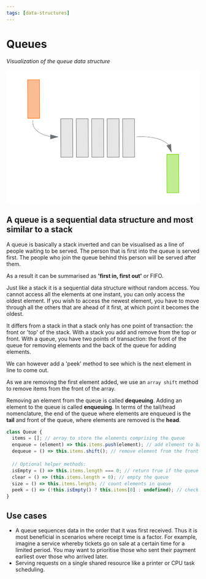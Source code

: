```yaml
---
tags: [data-structures]
---
```


# Queues

_Visualization of the queue data structure_

![queue.svg](../img/queue.svg)

## A queue is a sequential data structure and most similar to a stack

A queue is basically a stack inverted and can be visualised as a line of people waiting to be served. The person that is first into the queue is served first. The people who join the queue behind this person will be served after them.

As a result it can be summarised as **'first in, first out'** or FIFO.

Just like a stack it is a sequential data structure without random access. You cannot access all the elements at one instant, you can only access the oldest element. If you wish to access the newest element, you have to move through all the others that are ahead of it first, at which point it becomes the oldest.

It differs from a stack in that a stack only has one point of transaction: the front or 'top' of the stack. With a stack you add and remove from the top or front. With a queue, you have two points of transaction: the front of the queue for removing elements and the back of the queue for adding elements.

We can however add a 'peek' method to see which is the next element in line to come out.

As we are removing the first element added, we use an `array shift` method to remove items from the front of the array.

Removing an element from the queue is called **dequeuing**. Adding an element to the queue is called **enqueuing**. In terms of the tail/head nomenclature, the end of the queue where elements are enqueued is the **tail** and front of the queue, where elements are removed is the **head**.

```js
class Queue {
  items = []; // array to store the elements comprising the queue
  enqueue = (element) => this.items.push(element); // add element to back
  dequeue = () => this.items.shift(); // remove element from the front

  // Optional helper methods:
  isEmpty = () => this.items.length === 0; // return true if the queue is empty
  clear = () => (this.items.length = 0); // empty the queue
  size = () => this.items.length; // count elements in queue
  peek = () => (!this.isEmpty() ? this.items[0] : undefined); // check which element is next in line
}
```

## Use cases

- A queue sequences data in the order that it was first received. Thus it is most beneficial in scenarios where receipt time is a factor. For example, imagine a service whereby tickets go on sale at a certain time for a limited period. You may want to prioritise those who sent their payment earliest over those who arrived later.
- Serving requests on a single shared resource like a printer or CPU task scheduling.
